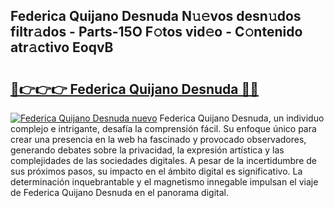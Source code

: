 ## Federica Quijano Desnuda N𝚞𝚎vos desn𝚞dos filtr𝚊dos - Parts-15O F𝚘tos vid𝚎o - C𝚘ntenido atr𝚊ctivo EoqvB

# <h2><a href="http://mb7mip.tromn.icu/?c=Federica+Quijano+Desnuda">🔗👉👉👉 Federica Quijano Desnuda 🔗🔗</a></h2>

[![Federica Quijano Desnuda nuevo](https://i.imgur.com/pEAQMta.gif)](http://mb7mip.tromn.icu/?c=Federica+Quijano+Desnuda)
Federica Quijano Desnuda, un individuo complejo e intrigante, desafía la comprensión fácil. Su enfoque único para crear una presencia en la web ha fascinado y provocado observadores, generando debates sobre la privacidad, la expresión artística y las complejidades de las sociedades digitales. A pesar de la incertidumbre de sus próximos pasos, su impacto en el ámbito digital es significativo. La determinación inquebrantable y el magnetismo innegable impulsan el viaje de Federica Quijano Desnuda en el panorama digital.
